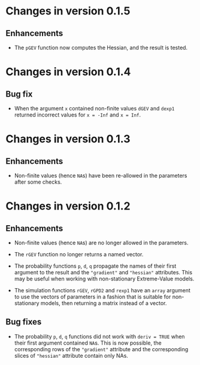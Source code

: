# Changes in version 0.1.5

## Enhancements

- The `pGEV` function now computes the Hessian, and the result is
  tested.

# Changes in version 0.1.4

## Bug fix

- When the argument `x` contained non-finite values `dGEV` and `dexp1`
  returned incorrect values for `x = -Inf` and `x = Inf`.


# Changes in version 0.1.3

## Enhancements

- Non-finite values (hence `NA`s) have been re-allowed in the
  parameters after some checks.
  
  
# Changes in version 0.1.2

## Enhancements

- Non-finite values (hence `NA`s) are no longer allowed in the
  parameters.
	
- The `rGEV` function no longer returns a named vector.

- The probability functions `p`, `d`, `q` propagate the names of their
  first argument to the result and the `"gradient"` and `"hessian"`
  attributes. This may be useful when working with non-stationary
  Extreme-Value models.
  
- The simulation functions `rGEV`, `rGPD2` and `rexp1` have an `array`
  argument to use the vectors of parameters in a fashion that is
  suitable for non-stationary models, then returning a matrix instead
  of a vector.
  
	
## Bug fixes

- The probability `p`, `d`, `q` functions did not work with `deriv =
  TRUE` when their first argument contained `NA`s. This is now
  possible, the corresponding rows of the `"gradient"` attribute and
  the corresponding slices of `"hessian"` attribute contain only NAs.
